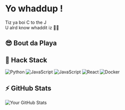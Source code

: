 # Yo whaddup ! 
Tiz ya boi C to the J \
U alrd know whaddit iz ✌🏻 

## 😎 Bout da Playa


## 🔧 Hack Stack
![Python](https://img.shields.io/badge/-Python-3776AB?style=for-the-badge&logo=python&logoColor=white)
![JavaScript](https://img.shields.io/badge/-)
![JavaScript](https://img.shields.io/badge/-JavaScript-F7DF1E?style=for-the-badge&logo=javascript&logoColor=black)
![React](https://img.shields.io/badge/-React-61DAFB?style=for-the-badge&logo=react&logoColor=black)
![Docker](https://img.shields.io/badge/-Docker-2496ED?style=for-the-badge&logo=docker&logoColor=white)
<!-- Add more technology badges as per your skills -->

## ⚡ GitHub Stats
![Your GitHub Stats](https://github-readme-stats.vercel.app/api?username=yourusername&show_icons=true&theme=radical)
